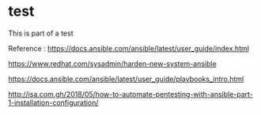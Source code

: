 # test

This is part of a test

Reference :
https://docs.ansible.com/ansible/latest/user_guide/index.html

https://www.redhat.com/sysadmin/harden-new-system-ansible

https://docs.ansible.com/ansible/latest/user_guide/playbooks_intro.html

http://isa.com.gh/2018/05/how-to-automate-pentesting-with-ansible-part-1-installation-configuration/
